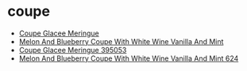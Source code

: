 # coupe

 * [Coupe Glacee Meringue](../../index/c/coupe-glacee-meringue-395053.json)
 * [Melon And Blueberry Coupe With White Wine Vanilla And Mint](../../index/m/melon-and-blueberry-coupe-with-white-wine-vanilla-and-mint-624.json)
 * [Coupe Glacee Meringue 395053](../../index/c/coupe-glacee-meringue-395053.json)
 * [Melon And Blueberry Coupe With White Wine Vanilla And Mint 624](../../index/m/melon-and-blueberry-coupe-with-white-wine-vanilla-and-mint-624.json)
